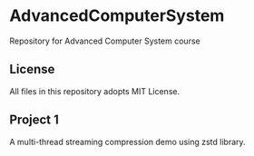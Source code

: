 # AdvancedComputerSystem

Repository for Advanced Computer System course

## License

All files in this repository adopts MIT License.

## Project 1

A multi-thread streaming compression demo using zstd library.